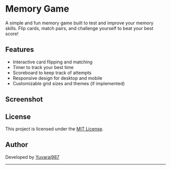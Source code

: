 # Memory Game

A simple and fun memory game built to test and improve your memory skills. Flip cards, match pairs, and challenge yourself to beat your best score!

## Features

- Interactive card flipping and matching
- Timer to track your best time
- Scoreboard to keep track of attempts
- Responsive design for desktop and mobile
- Customizable grid sizes and themes (if implemented)

## Screenshot



## License

This project is licensed under the [MIT License](LICENSE).

## Author

Developed by [Yuvaraj987](https://github.com/Yuvaraj987)

---
